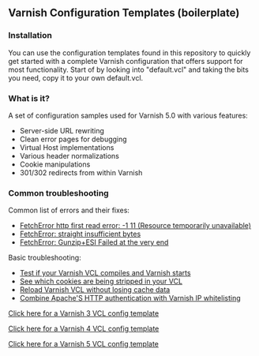 ## Varnish Configuration Templates (boilerplate)

### Installation

You can use the configuration templates found in this repository to quickly get started with a complete Varnish configuration that offers support for most functionality. Start of by looking into "default.vcl" and taking the bits you need, copy it to your own default.vcl.

### What is it?

A set of configuration samples used for Varnish 5.0 with various features:

* Server-side URL rewriting
* Clean error pages for debugging
* Virtual Host implementations
* Various header normalizations
* Cookie manipulations
* 301/302 redirects from within Varnish

### Common troubleshooting

Common list of errors and their fixes:

* [FetchError http first read error: -1 11 (Resource temporarily unavailable)](https://ma.ttias.be/varnish-fetcherror-http-first-read-error-1-11-resource-temporarily-unavailable/)
* [FetchError: straight insufficient bytes](https://ma.ttias.be/varnish-fetcherror-straight-insufficient-bytes/)
* [FetchError: Gunzip+ESI Failed at the very end](https://ma.ttias.be/varnish-fetcherror-testgunzip-gunzip-esi-failed-very-end/)

Basic troubleshooting:

* [Test if your Varnish VCL compiles and Varnish starts](https://ma.ttias.be/varnish-running-in-foreground-but-fails-to-run-as-servicedaemon/)
* [See which cookies are being stripped in your VCL](https://ma.ttias.be/varnish-tip-see-cookies-stripped-vcl/)
* [Reload Varnish VCL without losing cache data](https://ma.ttias.be/reload-varnish-vcl-without-losing-cache-data/)
* [Combine Apache'S HTTP authentication with Varnish IP whitelisting](https://ma.ttias.be/apache-http-authentication-with-x-forwarded-for-ip-whitelisting-in-varnish/)

[Click here for a Varnish 3 VCL config template](https://github.com/mattiasgeniar/varnish-3.0-configuration-templates)

[Click here for a Varnish 4 VCL config template](https://github.com/mattiasgeniar/varnish-4.0-configuration-templates)

[Click here for a Varnish 5 VCL config template](https://github.com/mattiasgeniar/varnish-5.0-configuration-templates)
